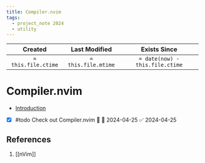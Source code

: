 ```yaml
---
title: Compiler.nvim
tags:
  - project_note 2024
  - utility
---
```

|     Created      |  Last Modified   |       Exists Since        |
|:----------------:|:----------------:|:----------------:|
| `= this.file.ctime` | `= this.file.mtime` | `= date(now) - this.file.ctime`|

# Compiler.nvim
- [Introduction](https://www.youtube.com/watch?v=4WJOY2xgYgs)

- [x] #todo Check out Compiler.nvim 🔽 🛫 2024-04-25 ✅ 2024-04-25
## References
1. [[nVim]]